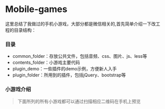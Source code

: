 # Mobile-games

这里总结了我做过的手机小游戏，大部分都是微信相关的,首先简单介绍一下改工程的目录结构：

### 目录
* common_folder：存放公共文件，包括音频、css、图片、js、less等
* contents_folder：小游戏主要代码
* plugin_demo：一些插件的demo示例，方便新人入手
* plugin_folder：所用到的插件，包括jQuery、bootstrap等

### 小游戏介绍
> 下面所列的所有小游戏都可以通过扫描相应二维码在手机上预览


